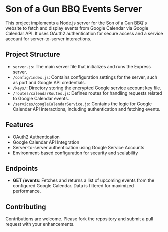 # Son of a Gun BBQ Events Server

This project implements a Node.js server for the Son of a Gun BBQ's website to fetch and display events from Google Calendar via Google Calendar API. It uses OAuth2 authentication for secure access and a service account for server-to-server interactions.

## Project Structure

- `server.js`: The main server file that initializes and runs the Express server.
- `/config/index.js`: Contains configuration settings for the server, such as port and Google API credentials.
- `/keys/`: Directory storing the encrypted Google service account key file.
- `/routes/calendarRoutes.js`: Defines routes for handling requests related to Google Calendar events.
- `/services/googleCalendarService.js`: Contains the logic for Google Calendar API interactions, including authentication and fetching events.

## Features

- OAuth2 Authentication
- Google Calendar API Integration
- Server-to-server authentication using Google Service Accounts
- Environment-based configuration for security and scalability

## Endpoints

- **GET /events**: Fetches and returns a list of upcoming events from the configured Google Calendar. Data is filtered for maximized performance.

## Contributing

Contributions are welcome. Please fork the repository and submit a pull request with your enhancements.